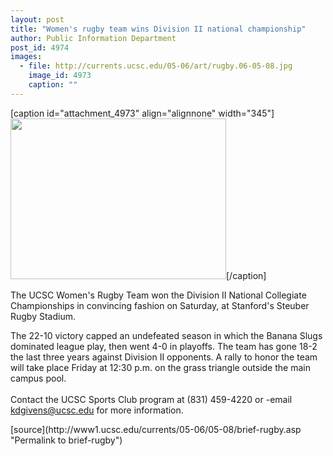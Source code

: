 ```yaml
---
layout: post
title: "Women's rugby team wins Division II national championship"
author: Public Information Department
post_id: 4974
images:
  - file: http://currents.ucsc.edu/05-06/art/rugby.06-05-08.jpg
    image_id: 4973
    caption: ""
---
```


[caption id="attachment_4973" align="alignnone" width="345"]<a href="http://localhost/mysite/wp-content/uploads/2006/05/rugby.06-05-08.jpg"><img class="size-full wp-image-4973" src="http://localhost/mysite/wp-content/uploads/2006/05/rugby.06-05-08.jpg" alt="" width="345" height="257" /></a>[/caption]
<a name="content" id="content"></a>
<p>
  The UCSC Women's Rugby Team won the Division II National Collegiate Championships in convincing fashion on Saturday, at Stanford's Steuber Rugby Stadium.
</p>
<p>
  The 22-10 victory capped an undefeated season in which the Banana Slugs dominated league play, then went 4-0 in playoffs. The team has gone 18-2 the last three years against Division II opponents. A rally to honor the team will take place Friday at 12:30 p.m. on the grass triangle outside the main campus pool.<br>
  <br>
  Contact the UCSC Sports Club program at (831) 459-4220 or -email <a href="mailto:kdgivens@ucsc.edu">kdgivens@ucsc.edu</a> for more information.
</p>
[source](http://www1.ucsc.edu/currents/05-06/05-08/brief-rugby.asp "Permalink to brief-rugby")
